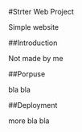 #Strter Web Project

Simple website

##Introduction

Not made by me

##Porpuse

bla bla

##Deployment

more bla bla